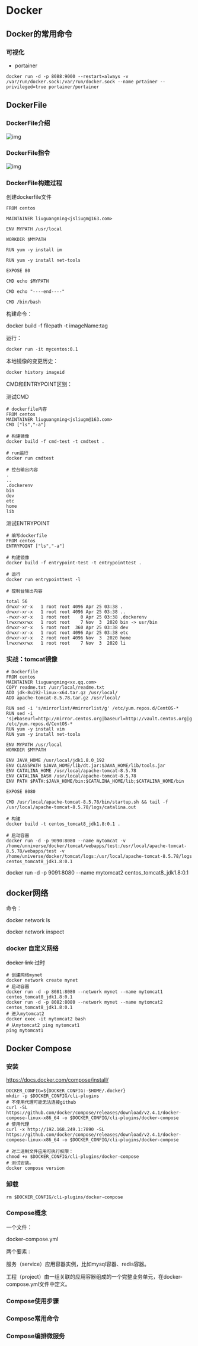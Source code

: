 # Docker

## Docker的常用命令

### 可视化

- portainer

```shell
docker run -d -p 8088:9000 --restart=always -v /var/run/docker.sock:/var/run/docker.sock --name prtainer --privileged=true portainer/portainer
```

## DockerFile

### DockerFile介绍 

![img](E:\softdev\github\note\docker\dockerfile001)

### DockerFile指令

![img](E:\softdev\github\note\docker\dockerfile002)

### DockerFile构建过程

创建dockerfile文件

```shell
FROM centos

MAINTAINER liuguangming<jsliugm@163.com>

ENV MYPATH /usr/local

WORKDIR $MYPATH

RUN yum -y install im

RUN yum -y install net-tools

EXPOSE 80

CMD echo $MYPATH

CMD echo "----end----"

CMD /bin/bash
```

构建命令：

docker build -f filepath -t imageName:tag

运行：

```shell
docker run -it mycentos:0.1
```

本地镜像的变更历史：

```shell
docker history imageid
```

CMD和ENTRYPOINT区别：

测试CMD

```shell
# dockerfile内容
FROM centos
MAINTAINER liuguangming<jsliugm@163.com>
CMD ["ls","-a"]

# 构建镜像
docker build -f cmd-test -t cmdtest . 

# run运行
docker run cmdtest                                                                                                           

# 控台输出内容
.
..
.dockerenv
bin
dev
etc
home
lib
```

测试ENTRYPOINT

```shell
# 编写dockerfile
FROM centos
ENTRYPOINT ["ls","-a"]

# 构建镜像
docker build -f entrypoint-test -t entrypointtest . 

# 运行
docker run entrypointtest -l

# 控制台输出内容

total 56
drwxr-xr-x   1 root root 4096 Apr 25 03:38 .
drwxr-xr-x   1 root root 4096 Apr 25 03:38 ..
-rwxr-xr-x   1 root root    0 Apr 25 03:38 .dockerenv
lrwxrwxrwx   1 root root    7 Nov  3  2020 bin -> usr/bin
drwxr-xr-x   5 root root  360 Apr 25 03:38 dev
drwxr-xr-x   1 root root 4096 Apr 25 03:38 etc
drwxr-xr-x   2 root root 4096 Nov  3  2020 home
lrwxrwxrwx   1 root root    7 Nov  3  2020 li

```

### 实战：tomcat镜像

```shell
# Dockerfile 
FROM centos
MAINTAINER liuguangming<xx.qq.com>
COPY readme.txt /usr/local/readme.txt
ADD jdk-8u192-linux-x64.tar.gz /usr/local/
ADD apache-tomcat-8.5.78.tar.gz /usr/local/

RUN sed -i 's/mirrorlist/#mirrorlist/g' /etc/yum.repos.d/CentOS-*
RUN sed -i 's|#baseurl=http://mirror.centos.org|baseurl=http://vault.centos.org|g' /etc/yum.repos.d/CentOS-*
RUN yum -y install vim
RUN yum -y install net-tools

ENV MYPATH /usr/local
WORKDIR $MYPATH

ENV JAVA_HOME /usr/local/jdk1.8.0_192
ENV CLASSPATH $JAVA_HOME/lib/dt.jar:$JAVA_HOME/lib/tools.jar
ENV CATALINA_HOME /usr/local/apache-tomcat-8.5.78
ENV CATALINA_BASH /usr/local/apache-tomcat-8.5.78
ENV PATH $PATH:$JAVA_HOME/bin:$CATALINA_HOME/lib;$CATALINA_HOME/bin

EXPOSE 8080

CMD /usr/local/apache-tomcat-8.5.78/bin/startup.sh && tail -f /usr/local/apache-tomcat-8.5.78/logs/catalina.out

# 构建
docker build -t centos_tomcat8_jdk1.8:0.1 .

# 启动容器
docker run -d -p 9090:8080 --name mytomcat -v /home/unniverse/docker/tomcat/webapps/test:/usr/local/apache-tomcat-8.5.78/webapps/test -v /home/universe/docker/tomcat/logs:/usr/local/apache-tomcat-8.5.78/logs centos_tomcat8_jdk1.8:0.1
```



docker run -d -p 9091:8080 --name mytomcat2 centos_tomcat8_jdk1.8:0.1

## docker网络

命令：

docker network ls

docker network inspect



### docker 自定义网络

~~docker link 过时~~

```shell
# 创建网络mynet
docker network create mynet
# 启动容器
docker run -d -p 8081:8080 --network mynet --name mytomcat1 centos_tomcat8_jdk1.8:0.1
docker run -d -p 8082:8080 --network mynet --name mytomcat2 centos_tomcat8_jdk1.8:0.1
# 进入mytomcat2
docker exec -it mytomcat2 bash
# 从mytomcat2 ping mytomcat1
ping mytomcat1
```





## Docker Compose

### 安装

https://docs.docker.com/compose/install/

```shell
DOCKER_CONFIG=${DOCKER_CONFIG:-$HOME/.docker}
mkdir -p $DOCKER_CONFIG/cli-plugins
# 不使用代理可能无法连接github
curl -SL https://github.com/docker/compose/releases/download/v2.4.1/docker-compose-linux-x86_64 -o $DOCKER_CONFIG/cli-plugins/docker-compose
# 使用代理
curl -x http://192.168.249.1:7890 -SL https://github.com/docker/compose/releases/download/v2.4.1/docker-compose-linux-x86_64 -o $DOCKER_CONFIG/cli-plugins/docker-compose

# 对二进制文件应用可执行权限：
chmod +x $DOCKER_CONFIG/cli-plugins/docker-compose
# 测试安装。
docker compose version
```

### 卸载

```shell
rm $DOCKER_CONFIG/cli-plugins/docker-compose
```

### Compose概念

一个文件：

docker-compose.yml

两个要素 :

服务（service）应用容器实例，比如mysql容器、redis容器。

工程（project）由一组关联的应用容器组成的一个完整业务单元，在docker-compose.yml文件中定义。

### Compose使用步骤



### Compose常用命令



### Compose编排微服务